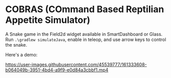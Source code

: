 # COBRAS (COmmand Based Reptilian Appetite Simulator)

A Snake game in the Field2d widget available in SmartDashboard or Glass.
Run `.\gradlew simulateJava`, enable in teleop, and use arrow keys to control the snake.

Here's a demo:

https://user-images.githubusercontent.com/45539777/161333608-b064049b-3951-4bd4-a9f9-e0d84a3cbbf1.mp4
